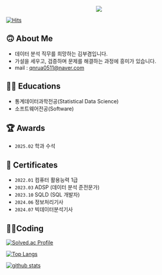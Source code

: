 <p align="center">
  <img src="https://capsule-render.vercel.app/api?type=waving&color=auto&height=300&section=header&text=Hi👋,%20I'm%20BooGyeom%20Kim.&fontSize=70" />
  <!---<h3 align="center">A passionate web backend developer from Republic of Korea.</h3>--->
</p>

[![Hits](https://hits.seeyoufarm.com/api/count/incr/badge.svg?url=https%3A%2F%2Fgithub.com%2Fb00kkk%2Fhit-counter&count_bg=%230358D3&title_bg=%23555555&icon=&icon_color=%23E7E7E7&title=hits&edge_flat=false)](https://hits.seeyoufarm.com)

## 🙃 About Me
- 데이터 분석 직무를 희망하는 김부겸입니다.
- 가설을 세우고, 검증하며 문제를 해결하는 과정에 흥미가 있습니다.
- mail : qnrua0511@naver.com

## 🧑‍🎓 Educations
- 통계데이터과학전공(Statistical Data Science)
- 소프트웨어전공(Software)
  
## 🏆 Awards
- `2025.02` 학과 수석

## 🪪 Certificates
- `2022.01` 컴퓨터 활용능력 1급
- `2023.03` ADSP (데이터 분석 준전문가)
- `2023.10` SQLD (SQL 개발자)
- `2024.06` 정보처리기사
- `2024.07` 빅데이터분석기사

## 🧑‍💻Coding

[![Solved.ac Profile](http://mazassumnida.wtf/api/v2/generate_badge?boj=qnrua0511)](https://solved.ac/qnrua0511/)  

[![Top Langs](https://github-readme-stats.vercel.app/api/top-langs/?username=b00kkk&layout=donut&show_icons=true&theme=material-palenight)](https://github.com/anuraghazra/github-readme-stats)

[![github stats](https://github-readme-stats.vercel.app/api?username=b00kkk&hide=stars&show_icons=true&theme=dark)](https://github.com/anuraghazra/github-readme-stats)

